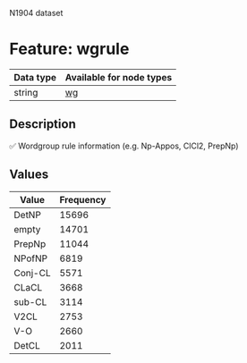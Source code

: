 <p>N1904 dataset</p>

<h1>Feature: wgrule</h1>

<table>
<thead>
<tr>
  <th>Data type</th>
  <th>Available for node types</th>
</tr>
</thead>
<tbody>
<tr>
  <td>string</td>
  <td><A HREF="featurebynodetype.md#wg">wg</A></td>
</tr>
</tbody>
</table>

<h2>Description</h2>

<p>✅ Wordgroup rule information (e.g. Np-Appos, ClCl2, PrepNp)</p>

<h2>Values</h2>

<table>
<thead>
<tr>
  <th>Value</th>
  <th>Frequency</th>
</tr>
</thead>
<tbody>
<tr>
  <td>DetNP</td>
  <td>15696</td>
</tr>
<tr>
  <td>empty</td>
  <td>14701</td>
</tr>
<tr>
  <td>PrepNp</td>
  <td>11044</td>
</tr>
<tr>
  <td>NPofNP</td>
  <td>6819</td>
</tr>
<tr>
  <td>Conj-CL</td>
  <td>5571</td>
</tr>
<tr>
  <td>CLaCL</td>
  <td>3668</td>
</tr>
<tr>
  <td>sub-CL</td>
  <td>3114</td>
</tr>
<tr>
  <td>V2CL</td>
  <td>2753</td>
</tr>
<tr>
  <td>V-O</td>
  <td>2660</td>
</tr>
<tr>
  <td>DetCL</td>
  <td>2011</td>
</tr>
</tbody>
</table>
